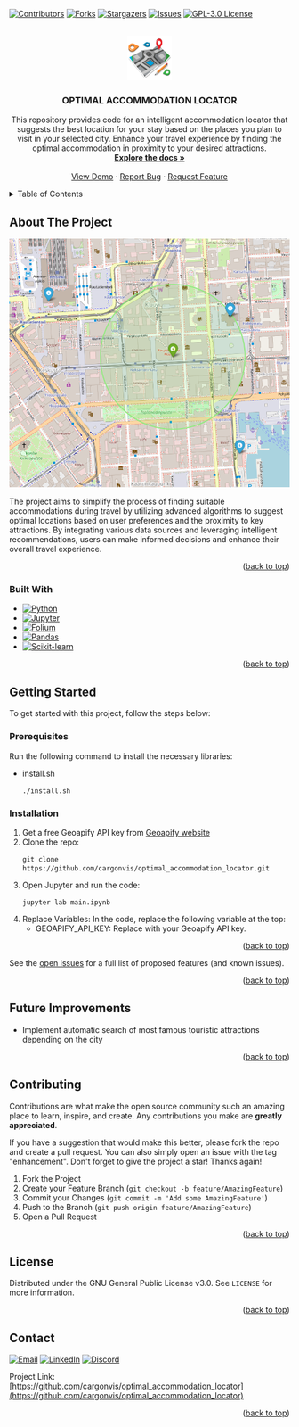 <a name="readme-top"></a>

[![Contributors][contributors-shield]][contributors-url]
[![Forks][forks-shield]][forks-url]
[![Stargazers][stars-shield]][stars-url]
[![Issues][issues-shield]][issues-url]
[![GPL-3.0 License][license-shield]][license-url]



<!-- PROJECT LOGO -->
<br />
<div align="center">
  <a href="https://github.com/cargonvis/optimal_accommodation_locator">
    <img src="images/accommodation.png" alt="Logo" width="80" height="80">
  </a>

<h3 align="center">OPTIMAL ACCOMMODATION LOCATOR</h3>

  <p align="center">
    This repository provides code for an intelligent accommodation locator that suggests the best location for your stay based on the places you plan to visit in your selected city. Enhance your travel experience by finding the optimal accommodation in proximity to your desired attractions.
    <br />
    <a href="https://github.com/cargonvis/optimal_accommodation_locator"><strong>Explore the docs »</strong></a>
    <br />
    <br />
    <a href="https://github.com/cargonvis/optimal_accommodation_locator">View Demo</a>
    ·
    <a href="https://github.com/cargonvis/optimal_accommodation_locator/issues">Report Bug</a>
    ·
    <a href="https://github.com/cargonvis/optimal_accommodation_locator/issues">Request Feature</a>
  </p>
</div>



<!-- TABLE OF CONTENTS -->
<details>
  <summary>Table of Contents</summary>
  <ol>
    <li>
      <a href="#about-the-project">About The Project</a>
      <ul>
        <li><a href="#built-with">Built With</a></li>
      </ul>
    </li>
    <li>
      <a href="#getting-started">Getting Started</a>
      <ul>
        <li><a href="#prerequisites">Prerequisites</a></li>
        <li><a href="#installation">Installation</a></li>
      </ul>
    </li>
    <!-- <li><a href="#usage">Usage</a></li> -->
    <!-- <li><a href="#roadmap">Roadmap</a></li> -->
    <li><a href="#future-improvements">Future Improvements</a></li>
    <li><a href="#contributing">Contributing</a></li>
    <li><a href="#license">License</a></li>
    <li><a href="#contact">Contact</a></li>
    <!-- <li><a href="#acknowledgments">Acknowledgments</a></li> -->
  </ol>
</details>



<!-- ABOUT THE PROJECT -->
## About The Project

<!-- [![Product Name Screen Shot][product-screenshot]](https://example.com) --> 
![Product Name Screen Shot][product-screenshot] <!-- Image without link -->

The project aims to simplify the process of finding suitable accommodations during travel by utilizing advanced algorithms to suggest optimal locations based on user preferences and the proximity to key attractions. By integrating various data sources and leveraging intelligent recommendations, users can make informed decisions and enhance their overall travel experience.

<p align="right">(<a href="#readme-top">back to top</a>)</p>



### Built With

* [![Python][Python.org]][Python-url]
* [![Jupyter][Jupyter.org]][Jupyter-url]
* [![Folium][Folium.org]][Folium-url]
* [![Pandas][Pandas.org]][Pandas-url]
* [![Scikit-learn][Scikit-learn.org]][Scikit-learn-url]

<p align="right">(<a href="#readme-top">back to top</a>)</p>



<!-- GETTING STARTED -->
## Getting Started

To get started with this project, follow the steps below:

### Prerequisites

Run the following command to install the necessary libraries:
* install.sh
  ```
  ./install.sh
  ```

### Installation

1. Get a free Geoapify API key from [Geoapify website](https://myprojects.geoapify.com/register)
2. Clone the repo:
   ```
   git clone https://github.com/cargonvis/optimal_accommodation_locator.git
   ```
3. Open Jupyter and run the code:
   ```
   jupyter lab main.ipynb
   ```
4. Replace Variables:
   In the code, replace the following variable at the top:
	- GEOAPIFY_API_KEY: Replace with your Geoapify API key.

<p align="right">(<a href="#readme-top">back to top</a>)</p>



<!-- USAGE EXAMPLES -->
<!--## Usage

Use this space to show useful examples of how a project can be used. Additional screenshots, code examples and demos work well in this space. You may also link to more resources.

_For more examples, please refer to the [Documentation](https://example.com)_-->

<!-- <p align="right">(<a href="#readme-top">back to top</a>)</p> -->



<!-- ROADMAP -->
<!--## Roadmap

- [ ] Feature 1
- [ ] Feature 2
- [ ] Feature 3
    - [ ] Nested Feature-->

See the [open issues](https://github.com/cargonvis/optimal_accommodation_locator/issues) for a full list of proposed features (and known issues).

<p align="right">(<a href="#readme-top">back to top</a>)</p>



<!-- FUTURE IMPROVEMENTS -->
## Future Improvements

- Implement automatic search of most famous touristic attractions depending on the city

<p align="right">(<a href="#readme-top">back to top</a>)</p>



<!-- CONTRIBUTING -->
## Contributing

Contributions are what make the open source community such an amazing place to learn, inspire, and create. Any contributions you make are **greatly appreciated**.

If you have a suggestion that would make this better, please fork the repo and create a pull request. You can also simply open an issue with the tag "enhancement".
Don't forget to give the project a star! Thanks again!

1. Fork the Project
2. Create your Feature Branch (`git checkout -b feature/AmazingFeature`)
3. Commit your Changes (`git commit -m 'Add some AmazingFeature'`)
4. Push to the Branch (`git push origin feature/AmazingFeature`)
5. Open a Pull Request

<p align="right">(<a href="#readme-top">back to top</a>)</p>



<!-- LICENSE -->
## License

Distributed under the GNU General Public License v3.0. See `LICENSE` for more information.

<p align="right">(<a href="#readme-top">back to top</a>)</p>



<!-- CONTACT -->
## Contact

[![Email][Email-shield]][Email-url] [![LinkedIn][linkedin-shield]][linkedin-url] [![Discord][Discord-shield]][Discord-url]

Project Link: [https://github.com/cargonvis/optimal_accommodation_locator](https://github.com/cargonvis/optimal_accommodation_locator)

<p align="right">(<a href="#readme-top">back to top</a>)</p>



<!-- ACKNOWLEDGMENTS -->
<!--## Acknowledgments

* []()
* []()
* []()-->

<!-- <p align="right">(<a href="#readme-top">back to top</a>)</p> -->



<!-- MARKDOWN LINKS & IMAGES -->
<!-- https://www.markdownguide.org/basic-syntax/#reference-style-links -->
[contributors-shield]: https://img.shields.io/github/contributors/cargonvis/optimal_accommodation_locator.svg?style=for-the-badge
[contributors-url]: https://github.com/cargonvis/optimal_accommodation_locator/graphs/contributors
[forks-shield]: https://img.shields.io/github/forks/cargonvis/optimal_accommodation_locator.svg?style=for-the-badge
[forks-url]: https://github.com/cargonvis/optimal_accommodation_locator/network/members
[stars-shield]: https://img.shields.io/github/stars/cargonvis/optimal_accommodation_locator.svg?style=for-the-badge
[stars-url]: https://github.com/cargonvis/optimal_accommodation_locator/stargazers
[issues-shield]: https://img.shields.io/github/issues/cargonvis/optimal_accommodation_locator.svg?style=for-the-badge
[issues-url]: https://github.com/cargonvis/optimal_accommodation_locator/issues
[license-shield]: https://img.shields.io/github/license/cargonvis/optimal_accommodation_locator.svg?style=for-the-badge
[license-url]: https://github.com/cargonvis/optimal_accommodation_locator/blob/master/LICENSE
[product-screenshot]: images/project_image.png
[Python.org]: https://img.shields.io/badge/python-blue?style=for-the-badge&logo=python&logoColor=white
[Python-url]: https://python.org/
[Jupyter.org]: https://img.shields.io/badge/Jupyter-F37626.svg?logo=Jupyter&style=for-the-badge&logoColor=white
[Jupyter-url]: https://jupyter.org/
[Folium.org]: https://img.shields.io/badge/Folium-darkgreen?style=for-the-badge&logo=folium&logoColor=white
[Folium-url]: https://python-visualization.github.io/folium/
[Pandas.org]: https://img.shields.io/badge/Pandas-black?logo=pandas&style=for-the-badge&logoColor=white
[Pandas-url]: https://pandas.pydata.org/
[Scikit-learn.org]: https://img.shields.io/badge/Scikit%20learn-orange?logo=Scikitlearn&style=for-the-badge&logoColor=white
[Scikit-learn-url]: https://scikit-learn.org/
[Email-shield]: https://img.shields.io/badge/gmail-red?style=for-the-badge&logo=gmail&logoColor=white
[Email-url]: mailto:cgonv1993@gmail.com
[linkedin-shield]: https://img.shields.io/badge/linkedin-blue?style=for-the-badge&logo=linkedin&logoColor=white
[linkedin-url]: https://linkedin.com/in/carlosgonzalezvisiedo
[Discord-shield]: https://img.shields.io/badge/discord-darkblue?style=for-the-badge&logo=discord&logoColor=white
[Discord-url]: https://discordapp.com/users/439897699299491850